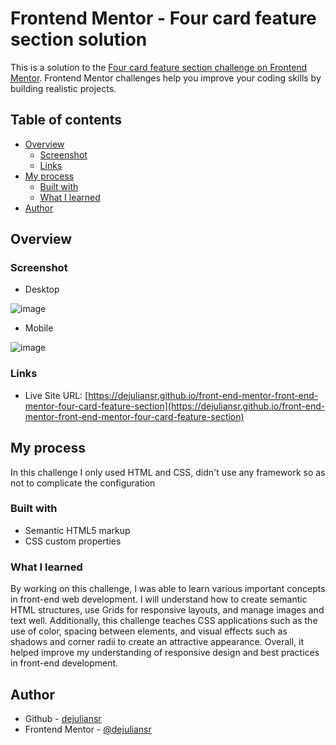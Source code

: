 # Frontend Mentor - Four card feature section solution

This is a solution to the [Four card feature section challenge on Frontend Mentor](https://www.frontendmentor.io/challenges/four-card-feature-section-weK1eFYK). Frontend Mentor challenges help you improve your coding skills by building realistic projects. 

## Table of contents

- [Overview](#overview)
  - [Screenshot](#screenshot)
  - [Links](#links)
- [My process](#my-process)
  - [Built with](#built-with)
  - [What I learned](#what-i-learned)
- [Author](#author)

## Overview

### Screenshot

- Desktop

![image](https://github.com/user-attachments/assets/d4778688-973e-44a1-b373-f0066500dffa)

- Mobile

![image](https://github.com/user-attachments/assets/ffa307f1-a337-4062-a3bf-9cb40bffb946)
### Links

- Live Site URL: [https://dejuliansr.github.io/front-end-mentor-front-end-mentor-four-card-feature-section](https://dejuliansr.github.io/front-end-mentor-front-end-mentor-four-card-feature-section)

## My process

In this challenge I only used HTML and CSS, didn't use any framework so as not to complicate the configuration

### Built with

- Semantic HTML5 markup
- CSS custom properties

### What I learned

By working on this challenge, I was able to learn various important concepts in front-end web development. I will understand how to create semantic HTML structures, use Grids for responsive layouts, and manage images and text well. Additionally, this challenge teaches CSS applications such as the use of color, spacing between elements, and visual effects such as shadows and corner radii to create an attractive appearance. Overall, it helped improve my understanding of responsive design and best practices in front-end development.

## Author

- Github - [dejuliansr](https://github.com/dejuliansr)
- Frontend Mentor - [@dejuliansr](https://www.frontendmentor.io/profile/dejuliansr)
